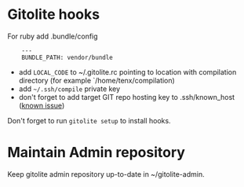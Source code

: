 # Gitolite hooks

For ruby add .bundle/config 

		---                                                                             
		BUNDLE_PATH: vendor/bundle

* add `LOCAL_CODE` to ~/.gitolite.rc pointing to location with compilation directory (for example `/home/tenx/compilation)
* add `~/.ssh/compile` private key
* don't forget to add target GIT repo hosting key to .ssh/known_host ([known issue](https://trello.com/card/ssh-wrapper-for-compile-service-git-clone/50067c2712a969ae032917f4/33))

Don't forget to run `gitolite setup` to install hooks.

# Maintain Admin repository

Keep gitolite admin repository up-to-date in ~/gitolite-admin.